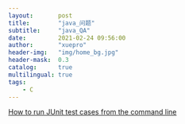 ```yaml
---
layout:       post
title:        "java_问题"
subtitle:     "java_QA"
date:         2021-02-24 09:56:00
author:       "xuepro"
header-img:   "img/home_bg.jpg"
header-mask:  0.3
catalog:      true
multilingual: true
tags:
    - C
---
```


[How to run JUnit test cases from the command line](https://stackoverflow.com/questions/2235276/how-to-run-junit-test-cases-from-the-command-line)
